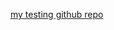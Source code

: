 [my testing github repo](https://www.youtube.com/watch?v=w9yCUrQeXOY&list=PLtfcqadUe_2w05Vu46jyJL3e9ZJH900FN&index=26)
